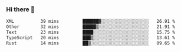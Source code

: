 ### Hi there 👋

<!--
**WShiBin/WShiBin** is a ✨ _special_ ✨ repository because its `README.md` (this file) appears on your GitHub profile.

Here are some ideas to get you started:

- 🔭 I’m currently working on ...
- 🌱 I’m currently learning ...
- 👯 I’m looking to collaborate on ...
- 🤔 I’m looking for help with ...
- 💬 Ask me about ...
- 📫 How to reach me: ...
- 😄 Pronouns: ...
- ⚡ Fun fact: ...
-->

<!--START_SECTION:waka-->

```txt
XML          39 mins         ██████▓░░░░░░░░░░░░░░░░░░   26.91 %
Other        32 mins         █████▒░░░░░░░░░░░░░░░░░░░   21.91 %
Text         23 mins         ████░░░░░░░░░░░░░░░░░░░░░   15.75 %
TypeScript   20 mins         ███▒░░░░░░░░░░░░░░░░░░░░░   13.61 %
Rust         14 mins         ██▒░░░░░░░░░░░░░░░░░░░░░░   09.65 %
```

<!--END_SECTION:waka-->
